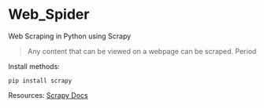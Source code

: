 Web_Spider
===============
Web Scraping in Python using Scrapy

> Any content that can be viewed on a webpage can be scraped. Period

Install methods:

    pip install scrapy

Resources:
[Scrapy Docs](https://doc.scrapy.org/en/latest/intro/install.html)
  
  